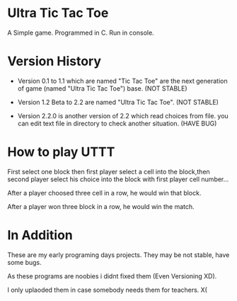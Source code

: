 # Ultra Tic Tac Toe
A Simple game. Programmed in C. Run in console.

# Version History
* Version 0.1 to 1.1 which are named "Tic Tac Toe" are the next generation of game (named "Ultra Tic Tac Toe") base. (NOT STABLE)

* Version 1.2 Beta to 2.2 are named "Ultra Tic Tac Toe". (NOT STABLE)

* Version 2.2.0 is another version of 2.2 which read choices from file. you can edit text file in directory to check another situation. (HAVE BUG)

# How to play UTTT
First select one block then first player select a cell into the block,then second player select his choice into the block with first player cell number...

After a player choosed three cell in a row, he would win that block.

After a player won three block in a row, he would win the match.

# In Addition
These are my early programing days projects. They may be not stable, have some bugs.

As these programs are noobies i didnt fixed them (Even Versioning XD).

I only uplaoded them in case somebody needs them for teachers. X(
